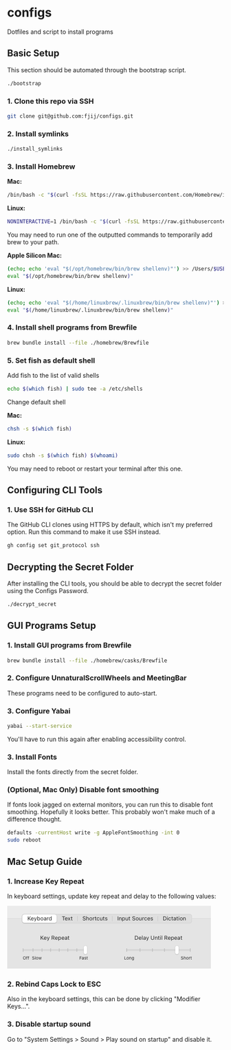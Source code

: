 # configs

Dotfiles and script to install programs

## Basic Setup

This section should be automated through the bootstrap script.

```sh
./bootstrap
```

### 1. Clone this repo via SSH

```sh
git clone git@github.com:fjij/configs.git
```

### 2. Install symlinks

```sh
./install_symlinks
```

### 3. Install Homebrew

**Mac:**

```sh
/bin/bash -c "$(curl -fsSL https://raw.githubusercontent.com/Homebrew/install/HEAD/install.sh)"
```

**Linux:**

```sh
NONINTERACTIVE=1 /bin/bash -c "$(curl -fsSL https://raw.githubusercontent.com/Homebrew/install/HEAD/install.sh)"
```

You may need to run one of the outputted commands to temporarily add brew to
your path.

**Apple Silicon Mac:**

```sh
(echo; echo 'eval "$(/opt/homebrew/bin/brew shellenv)"') >> /Users/$USER/.zprofile
eval "$(/opt/homebrew/bin/brew shellenv)"
```

**Linux:**

```sh
(echo; echo 'eval "$(/home/linuxbrew/.linuxbrew/bin/brew shellenv)"') >> /home/$USER/.bashrc
eval "$(/home/linuxbrew/.linuxbrew/bin/brew shellenv)"
```

### 4. Install shell programs from Brewfile

```sh
brew bundle install --file ./homebrew/Brewfile
```

### 5. Set fish as default shell

Add fish to the list of valid shells

```sh
echo $(which fish) | sudo tee -a /etc/shells
```

Change default shell

**Mac:**

```sh
chsh -s $(which fish)
```

**Linux:**

```sh
sudo chsh -s $(which fish) $(whoami)
```

You may need to reboot or restart your terminal after this one.

## Configuring CLI Tools

### 1. Use SSH for GitHub CLI

The GitHub CLI clones using HTTPS by default, which isn't my preferred option.
Run this command to make it use SSH instead.

```sh
gh config set git_protocol ssh
```

## Decrypting the Secret Folder

After installing the CLI tools, you should be able to decrypt the secret folder
using the Configs Password.

```sh
./decrypt_secret
```

## GUI Programs Setup

### 1. Install GUI programs from Brewfile

```sh
brew bundle install --file ./homebrew/casks/Brewfile
```

### 2. Configure UnnaturalScrollWheels and MeetingBar

These programs need to be configured to auto-start.

### 3. Configure Yabai

```sh
yabai --start-service
```

You'll have to run this again after enabling accessibility control.

### 3. Install Fonts

Install the fonts directly from the secret folder.

### (Optional, Mac Only) Disable font smoothing

If fonts look jagged on external monitors, you can run this to disable font
smoothing. Hopefully it looks better. This probably won't make much of a
difference thought.

```sh
defaults -currentHost write -g AppleFontSmoothing -int 0
sudo reboot
```

## Mac Setup Guide

### 1. Increase Key Repeat

In keyboard settings, update key repeat and delay to the following values:

![key repeat](./images/key_repeat.png)

### 2. Rebind Caps Lock to ESC

Also in the keyboard settings, this can be done by clicking "Modifier Keys...".

### 3. Disable startup sound

Go to "System Settings > Sound > Play sound on startup" and disable it.
